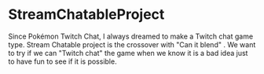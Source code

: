 # StreamChatableProject
Since Pokémon Twitch Chat, I always dreamed to make a Twitch chat game type. Stream Chatable project is the crossover with "Can it blend" . We want to try if we can "Twitch chat" the game when we know it is a bad idea just to have fun to see if it is possible.
